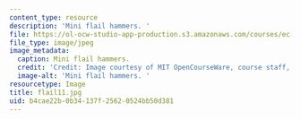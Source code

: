 ```yaml
---
content_type: resource
description: 'Mini flail hammers. '
file: https://ol-ocw-studio-app-production.s3.amazonaws.com/courses/ec-s06-design-for-demining-spring-2007/b4cae22b0b34137f25620524bb50d381_flail11.jpg
file_type: image/jpeg
image_metadata:
  caption: Mini flail hammers.
  credit: 'Credit: Image courtesy of MIT OpenCourseWare, course staff, and students.'
  image-alt: 'Mini flail hammers. '
resourcetype: Image
title: flail11.jpg
uid: b4cae22b-0b34-137f-2562-0524bb50d381
---
```

